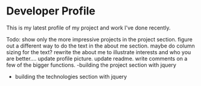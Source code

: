 # Developer Profile

This is my latest profile of my project and work I've done recently. 


Todo:
show only the more impressive projects in the project section.
figure out a different way to do the text in the about me section. maybe do column sizing for the text?
rewrite the about me to illustrate interests and who you are better....
update profile picture.
update readme.
write comments on a few of the bigger functions.
-building the project section with jquery
- building the technologies section with jquery